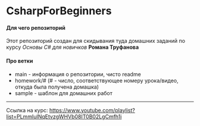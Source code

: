 # CsharpForBeginners

#### Для чего репозиторий
Этот репозиторий создан для скидывания туда домашних заданий
по курсу _Основы C# для новичков_ __Романа Труфанова__

#### Про ветки
- main - информация о репозитории, чисто readme
- homework/# (# - число, соответствующее номеру урока/видео, откуда была получена домашка)
- sample - шаблон для домашних работ

***
Ссылка на курс: <https://www.youtube.com/playlist?list=PLmmIuINqEtvzgWHVb08IT0B02LgCmfh1i>
